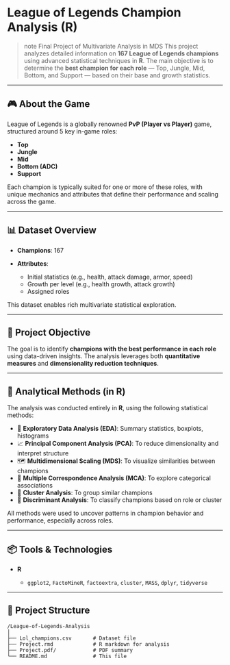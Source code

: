 # League of Legends Champion Analysis (R)
>note Final Project of Multivariate Analysis in MDS
This project analyzes detailed information on **167 League of Legends champions** using advanced statistical techniques in **R**. The main objective is to determine the **best champion for each role** — Top, Jungle, Mid, Bottom, and Support — based on their base and growth statistics.

---

## 🎮 About the Game

League of Legends is a globally renowned **PvP (Player vs Player)** game, structured around 5 key in-game roles:

* **Top**
* **Jungle**
* **Mid**
* **Bottom (ADC)**
* **Support**

Each champion is typically suited for one or more of these roles, with unique mechanics and attributes that define their performance and scaling across the game.

---

## 📊 Dataset Overview

* **Champions**: 167
* **Attributes**:

  * Initial statistics (e.g., health, attack damage, armor, speed)
  * Growth per level (e.g., health growth, attack growth)
  * Assigned roles

This dataset enables rich multivariate statistical exploration.

---

## 🎯 Project Objective

The goal is to identify **champions with the best performance in each role** using data-driven insights. The analysis leverages both **quantitative measures** and **dimensionality reduction techniques**.

---

## 🧪 Analytical Methods (in R)

The analysis was conducted entirely in **R**, using the following statistical methods:

* 📌 **Exploratory Data Analysis (EDA)**: Summary statistics, boxplots, histograms
* 📈 **Principal Component Analysis (PCA)**: To reduce dimensionality and interpret structure
* 🗺️ **Multidimensional Scaling (MDS)**: To visualize similarities between champions
* 🔢 **Multiple Correspondence Analysis (MCA)**: To explore categorical associations
* 🧬 **Cluster Analysis**: To group similar champions
* 🧠 **Discriminant Analysis**: To classify champions based on role or cluster

All methods were used to uncover patterns in champion behavior and performance, especially across roles.

---

## 📦 Tools & Technologies

* **R**

  * `ggplot2`, `FactoMineR`, `factoextra`, `cluster`, `MASS`, `dplyr`, `tidyverse`

---

## 📁 Project Structure

```
/League-of-Legends-Analysis
│
├── Lol_champions.csv       # Dataset file
├── Project.rmd             # R markdown for analysis
├── Project.pdf/            # PDF summary
└── README.md               # This file
```
